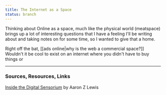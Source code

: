 ```yaml
---
title: The Internet as a Space
status: branch
---
```


Thinking about Online as a space, much like the physical world (meatspace) brings up a lot of interesting questions that I have a feeling I'll be writing about and taking notes on for some time, so I wanted to give that a home.

Right off the bat, [[ads online|why is the web a commercial space?]] Wouldn't it be cool to exist on an internet where you didn't have to buy things or 

---
### Sources, Resources, Links

[Inside the Digital Sensorium](https://aaronzlewis.com/blog/2021/01/17/inside-the-digital-sensorium/) by Aaron Z Lewis
